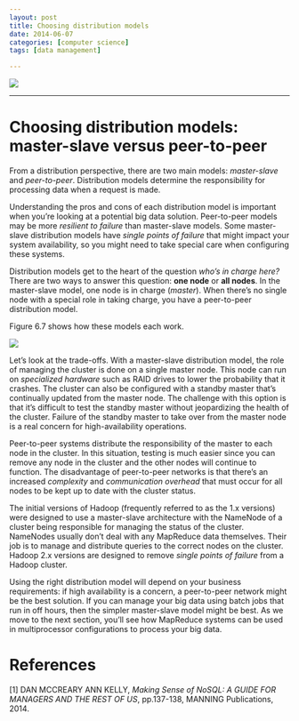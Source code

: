 ```yaml
---
layout: post
title: Choosing distribution models
date: 2014-06-07
categories: [computer science]
tags: [data management]

---
```


[![](http://sungsoo.github.com/images/distribution-models.png)](http://sungsoo.github.com/images/distribution-models.png)

---

# Choosing distribution models: master-slave versus peer-to-peer


From a distribution perspective, there are two main models: *master-slave* and *peer-to-peer*. Distribution models determine the responsibility for processing data when a request is made.

Understanding the pros and cons of each distribution model is important when you’re looking at a potential big data solution. Peer-to-peer models may be more *resilient to failure* than master-slave models. Some master-slave distribution models have *single points of failure* that might impact your system availability, so you might need to take special care when configuring these systems.


Distribution models get to the heart of the question *who’s in charge here?* There are two ways to answer this question: **one node** or **all nodes**. In the master-slave model, one node is in charge (*master*). When there’s no single node with a special role in taking charge, you have a peer-to-peer distribution model.

Figure 6.7 shows how these models each work.

![](http://sungsoo.github.com/images/master-slave-vs-peer-to-peer.png)

Let’s look at the trade-offs. With a master-slave distribution model, the role of managing the cluster is done on a single master node. This node can run on *specialized hardware* such as RAID drives to lower the probability that it crashes. The cluster can also be configured with a standby master that’s continually updated from the master node. The challenge with this option is that it’s difficult to test the standby master without jeopardizing the health of the cluster. Failure of the standby master to take over from the master node is a real concern for high-availability operations.


Peer-to-peer systems distribute the responsibility of the master to each node in the cluster. In this situation, testing is much easier since you can remove any node in the cluster and the other nodes will continue to function. The disadvantage of peer-to-peer networks is that there’s an increased *complexity* and *communication overhead* that must occur for all nodes to be kept up to date with the cluster status.


The initial versions of Hadoop (frequently referred to as the 1.x versions) were designed to use a master-slave architecture with the NameNode of a cluster being responsible for managing the status of the cluster. NameNodes usually don’t deal with any MapReduce data themselves. Their job is to manage and distribute queries to the correct nodes on the cluster. Hadoop 2.x versions are designed to remove *single points of failure* from a Hadoop cluster.


Using the right distribution model will depend on your business requirements: if high availability is a concern, a peer-to-peer network might be the best solution. If you can manage your big data using batch jobs that run in off hours, then the simpler master-slave model might be best. As we move to the next section, you’ll see how MapReduce systems can be used in multiprocessor configurations to process your big data.

# References
[1] DAN MCCREARY ANN KELLY, *Making Sense of NoSQL: A GUIDE FOR MANAGERS AND THE REST OF US*, pp.137-138, MANNING Publications, 2014.